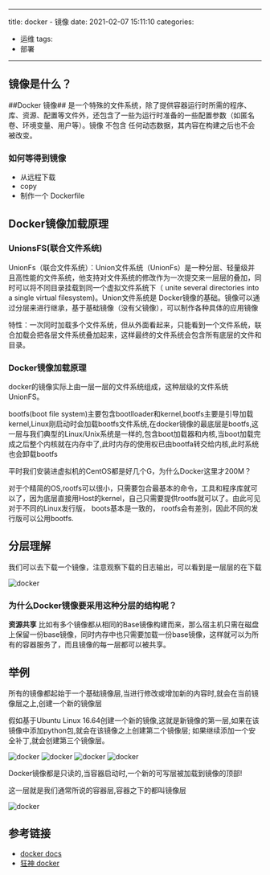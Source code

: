 
---
title: docker - 镜像
date: 2021-02-07 15:11:10
categories: 
- 运维
tags:
- 部署
---

## 镜像是什么？

##Docker 镜像## 是一个特殊的文件系统，除了提供容器运行时所需的程序、库、资源、配置等文件外，还包含了一些为运行时准备的一些配置参数（如匿名卷、环境变量、用户等）。镜像 不包含 任何动态数据，其内容在构建之后也不会被改变。

### 如何等得到镜像

* 从远程下载
* copy 
* 制作一个 Dockerfile


## Docker镜像加载原理

### UnionsFS(联合文件系统)

UnionFs（联合文件系统）：Union文件系统（UnionFs）是一种分层、轻量级并且高性能的文件系统，他支持对文件系统的修改作为一次提交来一层层的叠加，同时可以将不同目录挂载到同一个虚拟文件系统下（ unite several directories into a single virtual filesystem)。Union文件系统是 Docker镜像的基础。镜像可以通过分层来进行继承，基于基础镜像（没有父镜像），可以制作各种具体的应用镜像

特性：一次同时加载多个文件系统，但从外面看起来，只能看到一个文件系统，联合加载会把各层文件系统叠加起来，这样最终的文件系统会包含所有底层的文件和目录。

### Docker镜像加载原理

docker的镜像实际上由一层一层的文件系统组成，这种层级的文件系统UnionFS。

bootfs(boot file system)主要包含bootlloader和kernel,bootfs主要是引导加载kernel,Linux刚启动时会加载bootfs文件系统,在docker镜像的最底层是bootfs,这一层与我们典型的Linux/Unix系统是一样的,包含boot加载器和内核,当boot加载完成之后整个内核就在内存中了,此时内存的使用权已由bootfa转交给内核,此时系统也会卸载bootfs


平时我们安装进虚拟机的CentOS都是好几个G，为什么Docker这里才200M？

对于个精简的OS,rootfs可以很小，只需要包合最基本的命令，工具和程序库就可以了，因为底层直接用Host的kernel，自己只需要提供rootfs就可以了。由此可见对于不同的Linux发行版， boots基本是一致的， rootfs会有差別，因此不同的发行版可以公用bootfs.

## 分层理解

我们可以去下载一个镜像，注意观察下载的日志输出，可以看到是一层层的在下载

![docker](/images/docker/x6.png)

### 为什么Docker镜像要采用这种分层的结构呢？

**资源共享** 比如有多个镜像都从相同的Base镜像构建而来，那么宿主机只需在磁盘上保留一份base镜像，同时内存中也只需要加载一份base镜像，这样就可以为所有的容器服务了，而且镜像的每一层都可以被共享。

## 举例

所有的镜像都起始于一个基础镜像层,当进行修改或增加新的内容时,就会在当前镜像层之上,创建一个新的镜像层

假如基于Ubuntu Linux 16.64创建一个新的镜像,这就是新镜像的第一层,如果在该镜像中添加python包,就会在该镜像之上创建第二个镜像层; 如果继续添加一个安全补丁,就会创建第三个镜像层。

![docker](/images/docker/x7-1.png)
![docker](/images/docker/x7-2.png)
![docker](/images/docker/x7-3.png)
![docker](/images/docker/x7-4.png)

Docker镜像都是只读的,当容器启动时,一个新的可写层被加载到镜像的顶部!

这一层就是我们通常所说的容器层,容器之下的都叫镜像层

![docker](/images/docker/x7-5.png)


## 参考链接
* [docker docs](https://docs.docker.com/get-docker/)
* [狂神 docker](https://www.bilibili.com/video/BV1og4y1q7M4)

